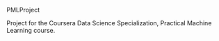 PMLProject


Project for the Coursera Data Science Specialization, Practical Machine Learning course.
